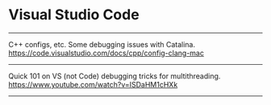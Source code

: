 # Visual Studio Code

---

C++ configs, etc. Some debugging issues with Catalina.
https://code.visualstudio.com/docs/cpp/config-clang-mac

---

Quick 101 on VS (not Code) debugging tricks for multithreading.
https://www.youtube.com/watch?v=ISDaHM1cHXk

---